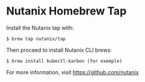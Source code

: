 # Nutanix Homebrew Tap

Install the Nutanix tap with:

    $ brew tap nutanix/tap

Then proceed to install Nutanix CLI brews:

    $ brew install kubectl-karbon (for exemple)

For more information, visit https://github.com/nutanix